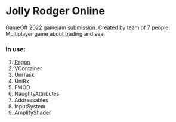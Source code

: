 # Jolly Rodger Online

GameOff 2022 gamejam [submission](https://noncasted.itch.io/pirate-world). Created by team of 7 people.
Multiplayer game about trading and sea.

### In use:
1. [Ragon](https://github.com/edmand46/Ragon)
2. VContainer
3. UniTask
4. UniRx
5. FMOD
6. NaughtyAttributes
7. Addressables
8. InputSystem
9. AmplifyShader
